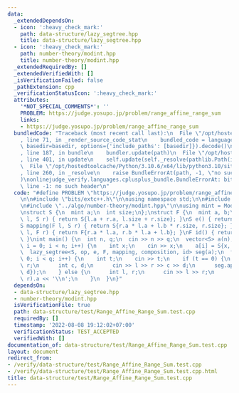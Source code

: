 ```yaml
---
data:
  _extendedDependsOn:
  - icon: ':heavy_check_mark:'
    path: data-structure/lazy_segtree.hpp
    title: data-structure/lazy_segtree.hpp
  - icon: ':heavy_check_mark:'
    path: number-theory/modint.hpp
    title: number-theory/modint.hpp
  _extendedRequiredBy: []
  _extendedVerifiedWith: []
  _isVerificationFailed: false
  _pathExtension: cpp
  _verificationStatusIcon: ':heavy_check_mark:'
  attributes:
    '*NOT_SPECIAL_COMMENTS*': ''
    PROBLEM: https://judge.yosupo.jp/problem/range_affine_range_sum
    links:
    - https://judge.yosupo.jp/problem/range_affine_range_sum
  bundledCode: "Traceback (most recent call last):\n  File \"/opt/hostedtoolcache/Python/3.10.6/x64/lib/python3.10/site-packages/onlinejudge_verify/documentation/build.py\"\
    , line 71, in _render_source_code_stat\n    bundled_code = language.bundle(stat.path,\
    \ basedir=basedir, options={'include_paths': [basedir]}).decode()\n  File \"/opt/hostedtoolcache/Python/3.10.6/x64/lib/python3.10/site-packages/onlinejudge_verify/languages/cplusplus.py\"\
    , line 187, in bundle\n    bundler.update(path)\n  File \"/opt/hostedtoolcache/Python/3.10.6/x64/lib/python3.10/site-packages/onlinejudge_verify/languages/cplusplus_bundle.py\"\
    , line 401, in update\n    self.update(self._resolve(pathlib.Path(included), included_from=path))\n\
    \  File \"/opt/hostedtoolcache/Python/3.10.6/x64/lib/python3.10/site-packages/onlinejudge_verify/languages/cplusplus_bundle.py\"\
    , line 260, in _resolve\n    raise BundleErrorAt(path, -1, \"no such header\"\
    )\nonlinejudge_verify.languages.cplusplus_bundle.BundleErrorAt: bits/extc++.h:\
    \ line -1: no such header\n"
  code: "#define PROBLEM \"https://judge.yosupo.jp/problem/range_affine_range_sum\"\
    \n\n#include \"bits/extc++.h\"\n\nusing namespace std;\n\n#include \"../algo/data-structure/lazy_segtree.hpp\"\
    \n#include \"../algo/number-theory/modint.hpp\"\n\nusing mint = Mod<998244353>;\n\
    \nstruct S {\n  mint a;\n  int size;\n};\nstruct F {\n  mint a, b;\n};\nS op(S\
    \ l, S r) { return S{l.a + r.a, l.size + r.size}; }\nS e() { return S{0, 0}; }\n\
    S mapping(F l, S r) { return S{r.a * l.a + l.b * r.size, r.size}; }\nF composition(F\
    \ l, F r) { return F{r.a * l.a, r.b * l.a + l.b}; }\nF id() { return F{1, 0};\
    \ }\nint main() {\n  int n, q;\n  cin >> n >> q;\n  vector<S> a(n);\n  for (int\
    \ i = 0; i < n; i++) {\n    int x;\n    cin >> x;\n    a[i] = S{x, 1};\n  }\n\
    \  lazy_segtree<S, op, e, F, mapping, composition, id> seg(a);\n  for (int i =\
    \ 0; i < q; i++) {\n    int t;\n    cin >> t;\n    if (t == 0) {\n      int l,\
    \ r;\n      int c, d;\n      cin >> l >> r >> c >> d;\n      seg.apply(l, r, F{c,\
    \ d});\n    } else {\n      int l, r;\n      cin >> l >> r;\n      cout << seg.prod(l,\
    \ r).a << '\\n';\n    }\n  }\n}"
  dependsOn:
  - data-structure/lazy_segtree.hpp
  - number-theory/modint.hpp
  isVerificationFile: true
  path: data-structure/test/Range_Affine_Range_Sum.test.cpp
  requiredBy: []
  timestamp: '2022-08-08 19:12:02+07:00'
  verificationStatus: TEST_ACCEPTED
  verifiedWith: []
documentation_of: data-structure/test/Range_Affine_Range_Sum.test.cpp
layout: document
redirect_from:
- /verify/data-structure/test/Range_Affine_Range_Sum.test.cpp
- /verify/data-structure/test/Range_Affine_Range_Sum.test.cpp.html
title: data-structure/test/Range_Affine_Range_Sum.test.cpp
---
```

